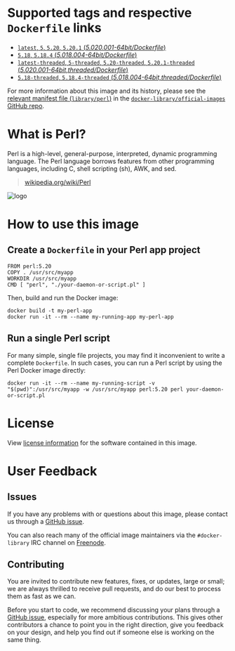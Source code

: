 # Supported tags and respective `Dockerfile` links

- [`latest`, `5`, `5.20`, `5.20.1` (*5.020.001-64bit/Dockerfile*)](https://github.com/perl/docker-perl/blob/r20141003.0/5.020.001-64bit/Dockerfile)
- [`5.18`, `5.18.4` (*5.018.004-64bit/Dockerfile*)](https://github.com/perl/docker-perl/blob/r20141003.0/5.018.004-64bit/Dockerfile)
- [`latest-threaded`, `5-threaded`, `5.20-threaded`, `5.20.1-threaded` (*5.020.001-64bit,threaded/Dockerfile*)](https://github.com/perl/docker-perl/blob/r20141003.0/5.020.001-64bit,threaded/Dockerfile)
- [`5.18-threaded`, `5.18.4-threaded` (*5.018.004-64bit,threaded/Dockerfile*)](https://github.com/perl/docker-perl/blob/r20141003.0/5.018.004-64bit,threaded/Dockerfile)

For more information about this image and its history, please see the [relevant
manifest file
(`library/perl`)](https://github.com/docker-library/official-images/blob/master/library/perl)
in the [`docker-library/official-images` GitHub
repo](https://github.com/docker-library/official-images).

# What is Perl?

Perl is a high-level, general-purpose, interpreted, dynamic programming
language. The Perl language borrows features from other programming languages,
including C, shell scripting (sh), AWK, and sed.

> [wikipedia.org/wiki/Perl](https://en.wikipedia.org/wiki/Perl)

![logo](https://raw.githubusercontent.com/docker-library/docs/master/perl/logo.png)

# How to use this image

## Create a `Dockerfile` in your Perl app project

    FROM perl:5.20
    COPY . /usr/src/myapp
    WORKDIR /usr/src/myapp
    CMD [ "perl", "./your-daemon-or-script.pl" ]

Then, build and run the Docker image:

    docker build -t my-perl-app
    docker run -it --rm --name my-running-app my-perl-app

## Run a single Perl script

For many simple, single file projects, you may find it inconvenient to write a
complete `Dockerfile`. In such cases, you can run a Perl script by using the
Perl Docker image directly:

    docker run -it --rm --name my-running-script -v "$(pwd)":/usr/src/myapp -w /usr/src/myapp perl:5.20 perl your-daemon-or-script.pl

# License

View [license information](http://dev.perl.org/licenses/)
for the software contained in this image.

# User Feedback

## Issues

If you have any problems with or questions about this image, please contact us
 through a [GitHub issue](https://github.com/Perl/docker-perl/issues).

You can also reach many of the official image maintainers via the
`#docker-library` IRC channel on [Freenode](https://freenode.net).

## Contributing

You are invited to contribute new features, fixes, or updates, large or small;
we are always thrilled to receive pull requests, and do our best to process them
as fast as we can.

Before you start to code, we recommend discussing your plans 
through a [GitHub issue](https://github.com/Perl/docker-perl/issues), especially for more ambitious
contributions. This gives other contributors a chance to point you in the right
direction, give you feedback on your design, and help you find out if someone
else is working on the same thing.

